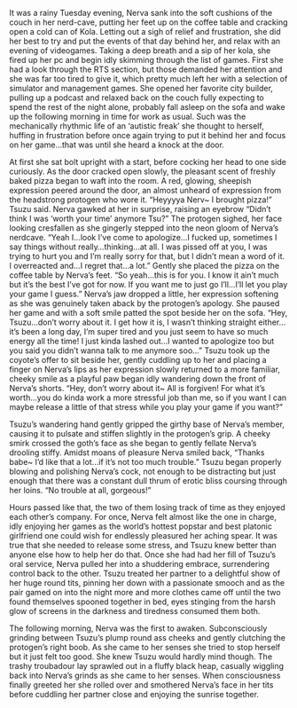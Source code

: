 It was a rainy Tuesday evening, Nerva sank into the soft cushions of the couch in her nerd-cave, putting her feet up on the coffee table and cracking open a cold can of Kola. Letting out a sigh of relief and frustration, she did her best to try and put the events of that day behind her, and relax with an evening of videogames. Taking a deep breath and a sip of her kola, she fired up her pc and begin idly skimming through the list of games. First she had a look through the RTS section, but those demanded her attention and she was far too tired to give it, which pretty much left her with a selection of simulator and management games. She opened her favorite city builder, pulling up a podcast and relaxed back on the couch fully expecting to spend the rest of the night alone, probably fall asleep on the sofa and wake up the following morning in time for work as usual. Such was the mechanically rhythmic life of an ‘autistic freak’ she thought to herself, huffing in frustration before once again trying to put it behind her and focus on her game…that was until she heard a knock at the door.

At first she sat bolt upright with a start, before cocking her head to one side curiously. As the door cracked open slowly, the pleasant scent of freshly baked pizza began to waft into the room. A red, glowing, sheepish expression peered around the door, an almost unheard of expression from the headstrong protogen who wore it. “Heyyyya Nerv~ I brought pizza!” Tsuzu said. Nerva gawked at her in surprise, raising an eyebrow “Didn’t think I was ‘worth your time’ anymore Tsu?” The protogen sighed, her face looking cresfallen as she gingerly stepped into the neon gloom of Nerva’s nerdcave. “Yeah I…look I’ve come to apologize…I fucked up, sometimes I say things without really…thinking…at all. I was pissed off at you, I was trying to hurt you and I’m really sorry for that, but I didn’t mean a word of it. I overreacted and…I regret that…a lot.” Gently she placed the pizza on the coffee table by Nerva’s feet. “So yeah…this is for you. I know it ain’t much but it’s the best I’ve got for now. If you want me to just go I’ll…I’ll let you play your game I guess.” Nerva’s jaw dropped a little, her expression softening as she was genuinely taken aback by the protogen’s apology. She paused her game and with a soft smile patted the spot beside her on the sofa. “Hey, Tsuzu…don’t worry about it. I get how it is, I wasn’t thinking straight either…it’s been a long day, I’m super tired and you just seem to have so much energy all the time! I just kinda lashed out…I wanted to apologize too but you said you didn’t wanna talk to me anymore soo…” Tsuzu took up the coyote’s offer to sit beside her, gently cuddling up to her and placing a finger on Nerva’s lips as her expression slowly returned to a more familiar, cheeky smile as a playful paw began idly wandering down the front of Nerva’s shorts. “Hey, don’t worry about it~ All is forgiven! For what it’s worth…you do kinda work a more stressful job than me, so if you want I can maybe release a little of that stress while you play your game if you want?”

Tsuzu’s wandering hand gently gripped the girthy base of Nerva’s member, causing it to pulsate and stiffen slightly in the protogen’s grip. A cheeky smirk crossed the goth’s face as she began to gently fellate Nerva’s drooling stiffy. Amidst moans of pleasure Nerva smiled back, “Thanks babe~ I’d like that a lot…if it’s not too much trouble.” Tsuzu began properly blowing and polishing Nerva’s cock, not enough to be distracting but just enough that there was a constant dull thrum of erotic bliss coursing through her loins. “No trouble at all, gorgeous!”

Hours passed like that, the two of them losing track of time as they enjoyed each other’s company. For once, Nerva felt almost like the one in charge, idly enjoying her games as the world’s hottest popstar and best platonic girlfriend one could wish for endlessly pleasured her aching spear. It was true that she needed to release some stress, and Tsuzu knew better than anyone else how to help her do that. Once she had had her fill of Tsuzu’s oral service, Nerva pulled her into a shuddering embrace, surrendering control back to the other. Tsuzu treated her partner to a delightful show of her huge round tits, pinning her down with a passionate smooch and as the pair gamed on into the night more and more clothes came off until the two found themselves spooned together in bed, eyes stinging from the harsh glow of screens in the darkness and tiredness consumed them both.

The following morning, Nerva was the first to awaken. Subconsciously grinding between Tsuzu’s plump round ass cheeks and gently clutching the protogen’s right boob. As she came to her senses she tried to stop herself but it just felt too good. She knew Tsuzu would hardly mind though. The trashy troubadour lay sprawled out in a fluffy black heap, casually wiggling back into Nerva’s grinds as she came to her senses. When consciousness finally greeted her she rolled over and smothered Nerva’s face in her tits before cuddling her partner close and enjoying the sunrise together.